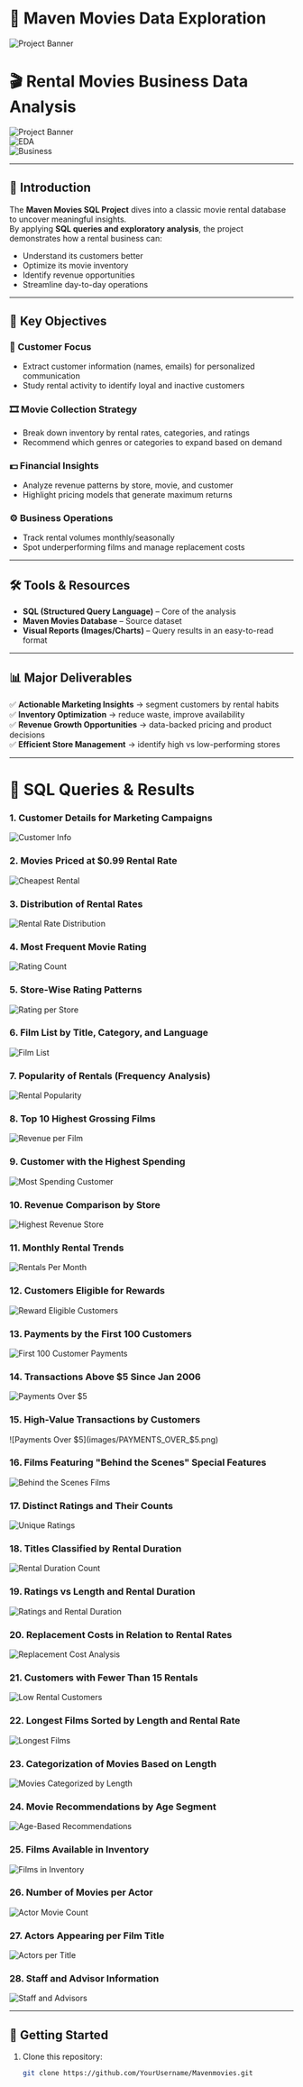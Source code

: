 # 🍿 Maven Movies Data Exploration  

![Project Banner](https://cdn.vectorstock.com/i/750p/76/37/movie-production-crew-shooting-vector-58417637.avif)

# 🎬 Rental Movies Business Data Analysis  

![Project Banner](https://img.shields.io/badge/SQL-Data%20Analysis-blue?style=for-the-badge&logo=mysql)  
![EDA](https://img.shields.io/badge/EDA-Exploratory%20Data%20Analysis-orange?style=for-the-badge)  
![Business](https://img.shields.io/badge/Business%20Insights-Movie%20Rentals-green?style=for-the-badge)  

---


## 🔎 Introduction  
The **Maven Movies SQL Project** dives into a classic movie rental database to uncover meaningful insights.  
By applying **SQL queries and exploratory analysis**, the project demonstrates how a rental business can:  
- Understand its customers better  
- Optimize its movie inventory  
- Identify revenue opportunities  
- Streamline day-to-day operations  

---

## 🎯 Key Objectives  

### 👥 Customer Focus  
- Extract customer information (names, emails) for personalized communication  
- Study rental activity to identify loyal and inactive customers  

### 🎞️ Movie Collection Strategy  
- Break down inventory by rental rates, categories, and ratings  
- Recommend which genres or categories to expand based on demand  

### 💵 Financial Insights  
- Analyze revenue patterns by store, movie, and customer  
- Highlight pricing models that generate maximum returns  

### ⚙️ Business Operations  
- Track rental volumes monthly/seasonally  
- Spot underperforming films and manage replacement costs  

---

## 🛠️ Tools & Resources  
- **SQL (Structured Query Language)** – Core of the analysis  
- **Maven Movies Database** – Source dataset  
- **Visual Reports (Images/Charts)** – Query results in an easy-to-read format  

---

## 📊 Major Deliverables  

✅ **Actionable Marketing Insights** → segment customers by rental habits  
✅ **Inventory Optimization** → reduce waste, improve availability  
✅ **Revenue Growth Opportunities** → data-backed pricing and product decisions  
✅ **Efficient Store Management** → identify high vs low-performing stores  

---

# 📂 SQL Queries & Results  

### 1. Customer Details for Marketing Campaigns  
![Customer Info](images/email.png)  

### 2. Movies Priced at $0.99 Rental Rate  
![Cheapest Rental](images/CHEAPEST_RENTAL.png)  

### 3. Distribution of Rental Rates  
![Rental Rate Distribution](images/TOTAL_NO_OF_MOVIES.png)  

### 4. Most Frequent Movie Rating  
![Rating Count](images/rating_wise_count.png)  

### 5. Store-Wise Rating Patterns  
![Rating per Store](images/rating_to_store.png)  

### 6. Film List by Title, Category, and Language  
![Film List](images/TLC.png)  

### 7. Popularity of Rentals (Frequency Analysis)  
![Rental Popularity](images/popularity.png)  

### 8. Top 10 Highest Grossing Films  
![Revenue per Film](images/REVENUE.png)  

### 9. Customer with the Highest Spending  
![Most Spending Customer](images/MOST_SPENDING_CUSTOMER.png)  

### 10. Revenue Comparison by Store  
![Highest Revenue Store](images/MOST_REVENUE.png)  

### 11. Monthly Rental Trends  
![Rentals Per Month](images/RENTALS_PER_MONTH.png)  

### 12. Customers Eligible for Rewards  
![Reward Eligible Customers](images/REWARD_VIA_PHONE.png)  

### 13. Payments by the First 100 Customers  
![First 100 Customer Payments](images/FIRST_100_CUSTOMER_PAYMENTS.png)  

### 14. Transactions Above $5 Since Jan 2006  
![Payments Over $5](images/JAN_06_2006.png)  

### 15. High-Value Transactions by Customers  
![Payments Over $5](images/PAYMENTS_OVER_$5.png)  

### 16. Films Featuring "Behind the Scenes" Special Features  
![Behind the Scenes Films](images/BTS.png)  

### 17. Distinct Ratings and Their Counts  
![Unique Ratings](images/UNI_MOVIES_RATINGS_&_NO_OF_MOVIES.png)  

### 18. Titles Classified by Rental Duration  
![Rental Duration Count](images/SLICED_BY_RENTAL_RATE.png)  

### 19. Ratings vs Length and Rental Duration  
![Ratings and Rental Duration](images/COMPARE_WITH_RENTAL_DURATION.png)  

### 20. Replacement Costs in Relation to Rental Rates  
![Replacement Cost Analysis](images/MIN_MAX_AVG.png)  

### 21. Customers with Fewer Than 15 Rentals  
![Low Rental Customers](images/less_15.png)  

### 22. Longest Films Sorted by Length and Rental Rate  
![Longest Films](images/longestfilms_sort.png)  

### 23. Categorization of Movies Based on Length  
![Movies Categorized by Length](images/SLICED_BY_RENTAL_RATE.png)  

### 24. Movie Recommendations by Age Segment  
![Age-Based Recommendations](images/FIT_FOR_RECOMMENDATION.png)  

### 25. Films Available in Inventory  
![Films in Inventory](images/FILMS_IN_INVENTORY.png)  

### 26. Number of Movies per Actor  
![Actor Movie Count](images/NO_OF_FILMS_BY_ACTOR.png)  

### 27. Actors Appearing per Film Title  
![Actors per Title](images/ACTOR_ASSOCIATED_WITH_TITLE.png)  

### 28. Staff and Advisor Information  
![Staff and Advisors](images/UNION.png)  

---

## 🚀 Getting Started  

1. Clone this repository:  
   ```bash
   git clone https://github.com/YourUsername/Mavenmovies.git
